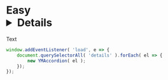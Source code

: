 # Easy <details> tags toggle animation with YMDetails

Text
 
```js
window.addEventListener( 'load', e => {
	document.querySelectorAll( 'details' ).forEach( el => {
		new YMAccordion( el );
	});
});
```
